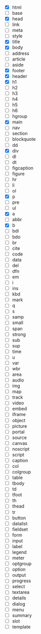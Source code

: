 - [x] html
- [ ] base
- [x] head
- [ ] link
- [ ] meta
- [ ] style
- [x] title
- [x] body
- [ ] address
- [ ] article
- [ ] aside
- [x] footer
- [x] header
- [x] h1
- [ ] h2
- [ ] h3
- [ ] h4
- [ ] h5
- [ ] h6
- [ ] hgroup
- [x] main
- [ ] nav
- [ ] section
- [ ] blockquote
- [ ] dd
- [x] div
- [ ] dl
- [ ] dt
- [ ] figcaption
- [ ] figure
- [ ] hr
- [ ] li
- [ ] ol
- [x] p
- [ ] pre
- [ ] ul
- [x] a
- [ ] abbr
- [x] b
- [ ] bdi
- [ ] bdo
- [ ] br
- [ ] cite
- [ ] code
- [ ] data
- [ ] del
- [ ] dfn
- [ ] em
- [ ] i
- [ ] ins
- [ ] kbd
- [ ] mark
- [ ] q
- [ ] s
- [ ] samp
- [ ] small
- [ ] span
- [ ] strong
- [ ] sub
- [ ] sup
- [ ] time
- [ ] u
- [ ] var
- [ ] wbr
- [ ] area
- [ ] audio
- [ ] img
- [ ] map
- [ ] track
- [ ] video
- [ ] embed
- [ ] iframe
- [ ] object
- [ ] picture
- [ ] portal
- [ ] source
- [ ] canvas
- [ ] noscript
- [ ] script
- [ ] caption
- [ ] col
- [ ] colgroup
- [ ] table
- [ ] tbody
- [ ] td
- [ ] tfoot
- [ ] th
- [ ] thead
- [ ] tr
- [ ] button
- [ ] datalist
- [ ] fieldset
- [ ] form
- [ ] input
- [ ] label
- [ ] legend
- [ ] meter
- [ ] optgroup
- [ ] option
- [ ] output
- [ ] progress
- [ ] select
- [ ] textarea
- [ ] details
- [ ] dialog
- [ ] menu
- [ ] summary
- [ ] slot
- [ ] template